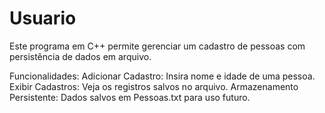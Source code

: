 # Usuario
Este programa em C++ permite gerenciar um cadastro de pessoas com persistência de dados em arquivo.

Funcionalidades:
Adicionar Cadastro: Insira nome e idade de uma pessoa.
Exibir Cadastros: Veja os registros salvos no arquivo.
Armazenamento Persistente: Dados salvos em Pessoas.txt para uso futuro.

